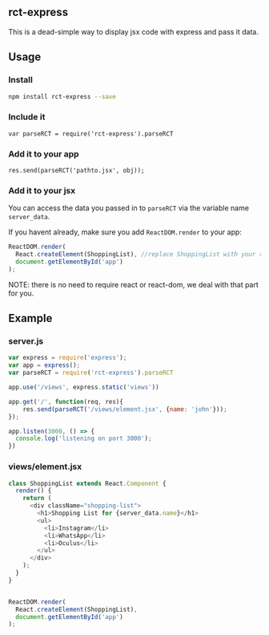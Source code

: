 ## rct-express
This is a dead-simple way to display jsx code with express and pass it data.

## Usage
### Install
```bash
npm install rct-express --save
```
### Include it
`var parseRCT = require('rct-express').parseRCT`

### Add it to your app
`res.send(parseRCT('pathto.jsx', obj));`

### Add it to your jsx
You can access the data you passed in to `parseRCT` via the variable name `server_data`.

If you havent already, make sure you add `ReactDOM.render` to your app:
```JavaScript
ReactDOM.render(
  React.createElement(ShoppingList), //replace ShoppingList with your react class or your jsx element
  document.getElementById('app')
);
```
NOTE: there is no need to require react or react-dom, we deal with that part for you.

## Example
### server.js
```JavaScript
var express = require('express');
var app = express();
var parseRCT = require('rct-express').parseRCT

app.use('/views', express.static('views'))

app.get('/', function(req, res){
 	res.send(parseRCT('/views/element.jsx', {name: 'john'}));
});

app.listen(3000, () => {
  console.log('listening on port 3000');
})
```
### views/element.jsx
```JavaScript
class ShoppingList extends React.Component {
  render() {
    return (
      <div className="shopping-list">
        <h1>Shopping List for {server_data.name}</h1>
        <ul>
          <li>Instagram</li>
          <li>WhatsApp</li>
          <li>Oculus</li>
        </ul>
      </div>
    );
  }
}


ReactDOM.render(
  React.createElement(ShoppingList),
  document.getElementById('app')
);
```